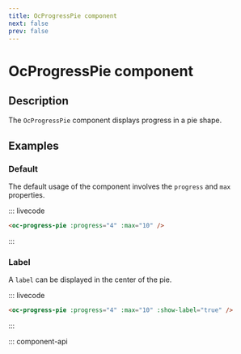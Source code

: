 ```yaml
---
title: OcProgressPie component
next: false
prev: false
---
```


# OcProgressPie component

## Description

The `OcProgressPie` component displays progress in a pie shape.

## Examples

### Default

The default usage of the component involves the `progress` and `max` properties.

::: livecode

```html
<oc-progress-pie :progress="4" :max="10" />
```

:::

### Label

A `label` can be displayed in the center of the pie.

::: livecode

```html
<oc-progress-pie :progress="4" :max="10" :show-label="true" />
```

:::

::: component-api
